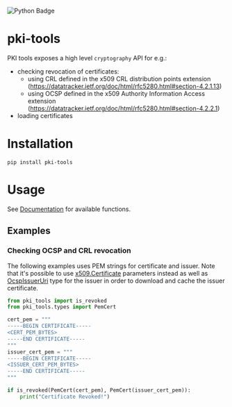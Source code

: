 ![Python Badge](https://img.shields.io/badge/python-3.8%2B-blue.svg?style=for-the-badge&logo=python)

# pki-tools

PKI tools exposes a high level `cryptography` API for e.g.:

* checking revocation of certificates:
    * using CRL defined in the x509 CRL
      distribution points extension
      (https://datatracker.ietf.org/doc/html/rfc5280.html#section-4.2.1.13)
    * using OCSP defined in the x509 Authority Information Access extension
      (https://datatracker.ietf.org/doc/html/rfc5280.html#section-4.2.2.1)
* loading certificates

# Installation

`pip install pki-tools`

# Usage

See [Documentation](https://pki-tools.fulder.dev/pki_tools/#pki-tools) for
available functions.

## Examples

### Checking OCSP and CRL revocation

The following examples uses PEM strings for certificate and issuer. Note that
it's possible to use
[x509.Certificate](https://cryptography.io/en/latest/x509/reference/#cryptography.x509.Certificate)
parameters instead as well
as [OcspIssuerUri](https://github.com/fulder/pki-tools/blob/main/pki_tools/types.py#L11)
type for the issuer in order to download and cache the issuer certificate.

```python
from pki_tools import is_revoked
from pki_tools.types import PemCert

cert_pem = """
-----BEGIN CERTIFICATE-----
<CERT_PEM_BYTES>
-----END CERTIFICATE-----
"""
issuer_cert_pem = """
-----BEGIN CERTIFICATE-----
<ISSUER_CERT_PEM_BYTES>
-----END CERTIFICATE-----
"""

if is_revoked(PemCert(cert_pem), PemCert(issuer_cert_pem)):
    print("Certificate Revoked!")
```